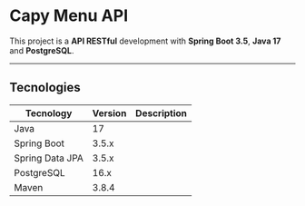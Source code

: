 # Capy Menu API

This project is a **API RESTful** development with **Spring Boot 3.5**, **Java 17** and **PostgreSQL**.

---

## Tecnologies

| Tecnology | Version | Description |
|-|-|-|
| Java | 17 |  |
| Spring Boot | 3.5.x |  |
| Spring Data JPA | 3.5.x |  |
| PostgreSQL | 16.x |  |
| Maven | 3.8.4 |  |

